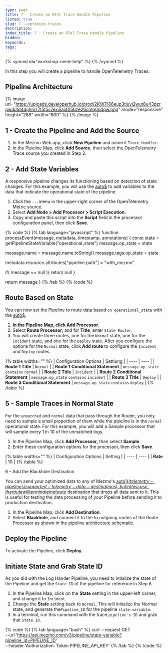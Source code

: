 ```yaml
---
type: page
title: 7 - Create an OTel Trace Handle Pipeline
listed: true
slug: 7---optimize-traces
description: 
index_title: 7 - Create an OTel Trace Handle Pipeline
hidden: 
keywords: 
tags: 
---
```


{% synced id="workshop-need-help" %}
{% /synced %}

In this step you will create a pipeline to handle OpenTelemetry Traces. 

## Pipeline Architecture

{% image url="https://uploads.developerhub.io/prod/2KW7/86eup3tluvi2wut8u43pzrpwdutd4dphmz7t5t5s7exi5ai4056ze26cntq6ndqw.png" mode="responsive" height="268" width="600" %}
{% /image %}

## 1 - Create the Pipeline and Add the Source

1. In the Mezmo Web app, click **New Pipeline** and name it `Trace Handler`.
2. In the Pipeline Map, click **Add Source**, then select the OpenTelemetry Trace source you created in Step 2.

## 2 - Add State Variables

A responsive pipeline changes its functioning based on detection of state changes. For this example, you will use the [auto$](/telemetry-pipelines/js-script-processor) to add variables to the data that indicate the operational state of the pipeline. 

1. Click the `...`menu in the upper-right corner of the OpenTelemetry Metric source. 
2. Select **Add Node &gt; Add Processor &gt; Script Execution.**
3. Copy and paste this script into the **Script** field in the processor configuration panel, then click **Save**.

{% code %}
{% tab language="javascript" %}
function processEvent(message, metadata, timestamp, annotations) {
  const state = getPipelineStateVariable("operational_state")
  message.op_state = state
  
  message.name = message.name.toString()
  message.tags.op_state = state

  metadata.resource.attributes["pipeline.path"] = "with_mezmo"

  if( message == null ){ return null }
  
  return message
}
{% /tab %}
{% /code %}

## Route Based on State

You can now set the Pipeline to route data based `on operational_state` with the [auto$](/telemetry-pipelines/route-processor).

1. **In the Pipeline Map, click Add Processor.** 
2. Select **Route Processor,** and for **Title**, enter `State Router`. 
3. You will create three routes, one for the `Normal` state, one for the `Incident` state, and one for the `Deploy` state. After you configure the options for the `Normal` state, click **Add route** to configure the `Incident` and `Deploy` routes. 

{% table widths="" %}
| Configuration Options | Settiung | 
| ---- | ---- | 
| **Route 1 Title** | `Normal` | 
| **Route 1 Conditional Statement** | `message.op_state` `contains` `normal` | 
| **Route 2 Title** | `Incident` | 
| **Route 2 Conditional Statement** | `message.op_state` `contains` `incident` | 
| **Route 3 Title** | `Deploy` | 
| **Route 3 Conditional Statement** | `message.op_state` `contains` `deploy` | 
{% /table %}

## 5 - Sample Traces in Normal State

For the `unmatched` and `normal` data that pass through the Router, you only need to sample a small proportion of them while the pipeline is in the `normal` operational state. For this example, you will add a Sample processor that will sample every 1 in 10 of the unmatched logs. 

1. In the Pipeline Map, click **Add Processor,** then select **Sample**.
2. Enter these configuration options for the processor, then click **Save**.

{% table widths="" %}
| Configuration Options | Setting | 
| ---- | ---- | 
| **Rate** | 10 | 
{% /table %}

6 - Add the Blackhole Destination

You can send your optimized data to any of Mezmo's [auto$](/telemetry-pipelines/supported-telemetry-data-destinations), but in this case, the route will terminate in a [auto$](/telemetry-pipelines/blackhole-destination) destination that drops all data sent to it. This is useful for testing the data processing of your Pipeline before sending it to production destination. 

1. In the Pipeline Map, click **Add Destination**. 
2. Select **Blackhole**, and connect it to the to outgoing routes of the Route Processor as shown in the pipeline architecture schematic.

## Deploy the Pipeline

To activate the Pipeline, click **Deploy**.

## Initiate State and Grab State ID

As you did with the Log Hander Pipeline, you need to intialize the state of the Pipeline and get the `State ID` of the pipeline for reference in Step 8.

1. In the Pipeline Map, click on the **State** setting in the upper-left corner, and change it to `Incident`.
2. Change the **State** setting back to `Normal`. This will initialize the Normal state, and generate the`Pipeline_ID` for the pipeline `state-variable`. 
3. In a terminal, run this command with the trace `pipeline's ID` and grab that `State ID`.

{% code %}
{% tab language="bash" %}
curl --request GET \
 --url 'https://api.mezmo.com/v3/pipeline/state-variable?pipeline_id=PIPELINE_ID' \
 --header 'Authorization: Token PIPELINE_API_KEY'
{% /tab %}
{% /code %}